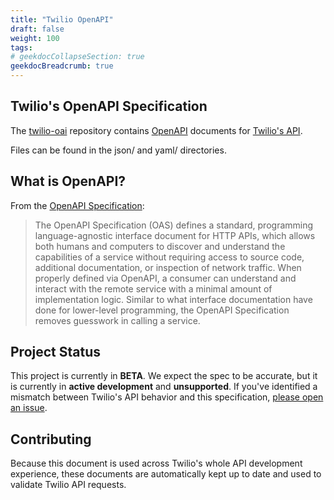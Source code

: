 ```yaml
---
title: "Twilio OpenAPI"
draft: false
weight: 100
tags:
# geekdocCollapseSection: true
geekdocBreadcrumb: true
---
```


## Twilio's OpenAPI Specification

The [twilio-oai](https://github.com/twilio/twilio-oai) repository contains [OpenAPI](https://www.openapis.org/) documents for [Twilio's API](https://docs.twilio.com).

Files can be found in the json/ and yaml/ directories.

## What is OpenAPI?

From the [OpenAPI Specification](https://github.com/OAI/OpenAPI-Specification):

> The OpenAPI Specification (OAS) defines a standard, programming language-agnostic interface document for HTTP APIs, which allows both humans and computers to discover and understand the capabilities of a service without requiring access to source code, additional documentation, or inspection of network traffic. When properly defined via OpenAPI, a consumer can understand and interact with the remote service with a minimal amount of implementation logic. Similar to what interface documentation have done for lower-level programming, the OpenAPI Specification removes guesswork in calling a service.

## Project Status

This project is currently in **BETA**. We expect the spec to be accurate, but it is currently in **active development** and **unsupported**. If you've identified a mismatch between Twilio's API behavior and this specification, [please open an issue](https://github.com/twilio/twilio-oai/issues/new).

## Contributing

Because this document is used across Twilio's whole API development experience, these documents are automatically kept up to date and used to validate Twilio API requests.
